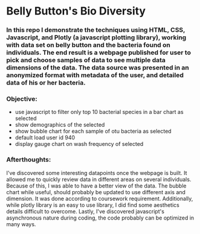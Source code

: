 # Belly Button's Bio Diversity

### In this repo I demonstrate the techniques using HTML, CSS, Javascript, and Plotly (a javascript plotting library), working with data set on belly button and the bacteria found on individuals.  The end result is a webpage published for user to pick and choose samples of data to see multiple data dimensions of the data.  The data source was presented in an anonymized format with metadata of the user, and detailed data of his or her bacteria.  



### Objective:
- use javascript to filter only top 10 bacterial species in a bar chart as selected
- show demographics of the selected
- show bubble chart for each sample of otu bacteria as selected
- default load user id 940
- display gauge chart on wash frequency of selected

### Afterthoughts:
I've discovered some interesting datapoints once the webpage is built.  It allowed me to quickly review data in different areas on several individuals.  Because of this, I was able to have a better view of the data.  The bubble chart while useful, should probably be updated to use different axis and dimension.  It was done according to coursework requirement.  Additionally, while plotly library is an easy to use library, I did find some aesthetics details difficult to overcome.  Lastly, I've discovered javascript's asynchronous nature during coding, the code probably can be optimized in many ways.  
